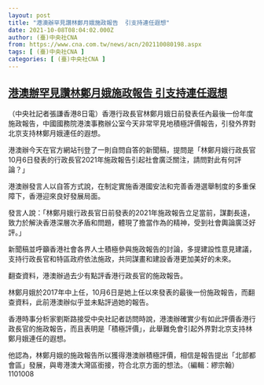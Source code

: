 ```yaml
---
layout: post
title: "港澳辦罕見讚林鄭月娥施政報告  引支持連任遐想"
date: 2021-10-08T08:04:02.000Z
author: (臺)中央社CNA
from: https://www.cna.com.tw/news/acn/202110080198.aspx
tags: [ (臺)中央社CNA ]
categories: [ (臺)中央社CNA ]
---
```

<!--1633680242000-->
[港澳辦罕見讚林鄭月娥施政報告  引支持連任遐想](https://www.cna.com.tw/news/acn/202110080198.aspx)
------

<div>
<div></div><div><p>（中央社記者張謙香港8日電）香港行政長官林鄭月娥日前發表任內最後一份年度施政報告，中國國務院港澳事務辦公室今天非常罕見地積極評價報告，引發外界對北京支持林鄭月娥連任的遐想。</p><p>港澳辦今天在官方網站刊登了一則自問自答的新聞稿，提問是「林鄭月娥行政長官10月6日發表的行政長官2021年施政報告引起社會廣泛關注，請問對此有何評論？」</p><p>港澳辦發言人以自答方式說，在制定實施香港國安法和完善香港選舉制度的多重保障下，香港迎來良好發展局面。</p><p>發言人說：「林鄭月娥行政長官日前發表的2021年施政報告立足當前，謀劃長遠，致力於解決香港深層次矛盾和問題，體現了擔當作為的精神，受到社會輿論廣泛好評。」</p><p>新聞稿並呼籲香港社會各界人士積極參與施政報告的討論，多提建設性意見建議，支持行政長官和特區政府依法施政，共同謀畫和建設香港更加美好的未來。</p><p>翻查資料，港澳辦過去少有點評香港行政長官的施政報告。</p><p>林鄭月娥於2017年中上任，10月6日是她上任以來發表的最後一份施政報告，而翻查資料，此前港澳辦似乎並未點評過她的報告。</p><p>香港時事分析家劉斯路接受中央社記者訪問時說，港澳辦確實少有如此評價香港行政長官的施政報告，而且表明是「積極評價」，此舉難免會引起外界對北京支持林鄭月娥連任的遐想。</p><p>他認為，林鄭月娥的施政報告所以獲得港澳辦積極評價，相信是報告提出「北部都會區」發展，與粵港澳大灣區銜接，符合北京方面的想法。（編輯：繆宗翰）1101008</p></div>
</div>
